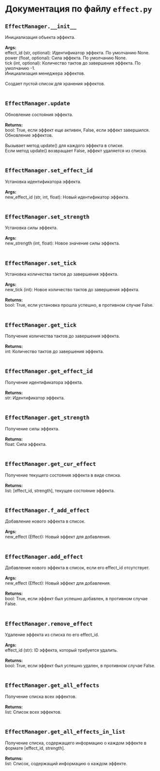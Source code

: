 # Документация по файлу `effect.py`

## `EffectManager.__init__`<br>
Инициализация объекта эффекта.<br>
<br>
**Args:**<br>
effect_id (str, optional): Идентификатор эффекта. По умолчанию None.<br>
power (float, optional): Сила эффекта. По умолчанию None.<br>
tick (int, optional): Количество тактов до завершения эффекта. По умолчанию -1.<br>
Инициализация менеджера эффектов.<br>
<br>
Создает пустой список для хранения эффектов.<br>
<br>
## `EffectManager.update`<br>
Обновление состояния эффекта.<br>
<br>
**Returns:**<br>
bool: True, если эффект еще активен, False, если эффект завершился.<br>
Обновление эффектов.<br>
<br>
Вызывает метод update() для каждого эффекта в списке.<br>
Если метод update() возвращает False, эффект удаляется из списка.<br>
<br>
## `EffectManager.set_effect_id`<br>
Установка идентификатора эффекта.<br>
<br>
**Args:**<br>
new_effect_id (str, int, float): Новый идентификатор эффекта.<br>
<br>
## `EffectManager.set_strength`<br>
Установка силы эффекта.<br>
<br>
**Args:**<br>
new_strength (int, float): Новое значение силы эффекта.<br>
<br>
## `EffectManager.set_tick`<br>
Установка количества тактов до завершения эффекта.<br>
<br>
**Args:**<br>
new_tick (int): Новое количество тактов до завершения эффекта.<br>
<br>
**Returns:**<br>
bool: True, если установка прошла успешно, в противном случае False.<br>
<br>
## `EffectManager.get_tick`<br>
Получение количества тактов до завершения эффекта.<br>
<br>
**Returns:**<br>
int: Количество тактов до завершения эффекта.<br>
<br>
## `EffectManager.get_effect_id`<br>
Получение идентификатора эффекта.<br>
<br>
**Returns:**<br>
str: Идентификатор эффекта.<br>
<br>
## `EffectManager.get_strength`<br>
Получение силы эффекта.<br>
<br>
**Returns:**<br>
float: Сила эффекта.<br>
<br>
## `EffectManager.get_cur_effect`<br>
Получение текущего состояния эффекта в виде списка.<br>
<br>
**Returns:**<br>
list: [effect_id, strength], текущее состояние эффекта.<br>
<br>
## `EffectManager.f_add_effect`<br>
Добавление нового эффекта в список.<br>
<br>
**Args:**<br>
new_effect (Effect): Новый эффект для добавления.<br>
<br>
## `EffectManager.add_effect`<br>
Добавление нового эффекта в список, если его effect_id отсутствует.<br>
<br>
**Args:**<br>
new_effect (Effect): Новый эффект для добавления.<br>
<br>
**Returns:**<br>
bool: True, если эффект был успешно добавлен, в противном случае False.<br>
<br>
## `EffectManager.remove_effect`<br>
Удаление эффекта из списка по его effect_id.<br>
<br>
**Args:**<br>
effect_id (str): ID эффекта, который требуется удалить.<br>
<br>
**Returns:**<br>
bool: True, если эффект был успешно удален, в противном случае False.<br>
<br>
## `EffectManager.get_all_effects`<br>
Получение списка всех эффектов.<br>
<br>
**Returns:**<br>
list: Список всех эффектов.<br>
<br>
## `EffectManager.get_all_effects_in_list`<br>
Получение списка, содержащего информацию о каждом эффекте в формате [effect_id, strength].<br>
<br>
**Returns:**<br>
list: Список, содержащий информацию о каждом эффекте.<br>
<br>
